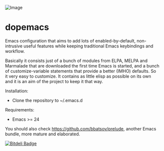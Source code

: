![Image](../../blob/master/dopemacs.png?raw=true)

dopemacs
========

Emacs configuration that aims to add lots of enabled-by-default,
non-intrusive useful features while keeping traditional Emacs
keybindings and workflow.

Basically it consists just of a bunch of modules from ELPA, MELPA and
Marmalade that are downloaded the first time Emacs is started, and a
bunch of customize-variable statements that provide a better (IMHO)
defaults. So it very easy to customize. It contains as little elisp as
possible on its own and it is an aim of the project to keep it that
way.

Installation:

- Clone the repository to ~/.emacs.d

Requirements:

- Emacs >= 24


You should also check  https://github.com/bbatsov/prelude, another Emacs bundle, more mature and elaborated.


[![Bitdeli Badge](https://d2weczhvl823v0.cloudfront.net/kovan/dopemacs/trend.png)](https://bitdeli.com/free "Bitdeli Badge")


